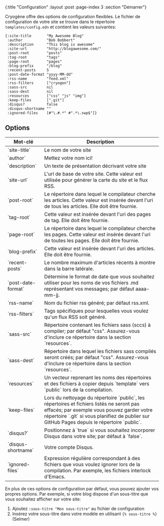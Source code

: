 {:title "Configuration"
 :layout :post
 :page-index 3
 :section "D&eacute;marrer"}

Cryog&egrave;ne offre des options de configuration flexibles. Le fichier de configuration de votre site se trouve dans le r&eacute;pertoire `templates/config.edn` et contient les valeurs suivantes:

```
{:site-title       "My Awesome Blog"
 :author           "Bob Bobbert"
 :description      "This blog is awesome"
 :site-url         "http://blogawesome.com/"
 :post-root        "posts"
 :tag-root         "tags"
 :page-root        "pages"
 :blog-prefix      "/blog"
 :recent-posts     5
 :post-date-format "yyyy-MM-dd"
 :rss-name         "feed.xml"
 :rss-filters      ["cryogen"]
 :sass-src         nil
 :sass-dest        nil
 :resources        ["css" "js" "img"]
 :keep-files       [".git"]
 :disqus?          false
 :disqus-shortname ""
 :ignored-files    [#"\.#.*" #".*\.swp$"]}
```

## Options

<table class="table table-bordered">
  <thead>
    <tr>
      <th>Mot-cl&eacute;</th>
      <th>Description</th>
    </tr>
  </thead>
  <tbody>
    <tr>
      <td>`site-title`</td>
      <td>Le nom de votre site</td>
    </tr>
    <tr>
      <td>`author`</td>
      <td>Mettez votre nom ici!</td>
    </tr>
    <tr>
      <td>`description`</td>
      <td>Un texte de pr&eacute;sentation d&eacute;crivant votre site</td>
      </tr>
      <tr>
        <td>`site-url`</td>
        <td>L&apos;url de base de votre site. Cette valeur est utilis&eacute;e pour g&eacute;n&eacute;rer la carte du site et le flux RSS.</td>
      </tr>
      <tr>
        <td>`post-root`</td>
        <td>Le r&eacute;pertoire dans lequel le compilateur cherche les articles. Cette valeur est ins&eacute;r&eacute;e devant l&apos;uri de tous les articles. Elle doit &ecirc;tre fournie.</td>
      </tr>
      <tr>
        <td>`tag-root`</td>
        <td>Cette valeur est ins&eacute;r&eacute;e devant l&apos;uri des pages de tag. Elle doit &ecirc;tre fournie.</td>
      </tr>
      <tr>
        <td>`page-root`</td>
        <td>Le r&eacute;pertoire dans lequel le compilateur cherche les pages. Cette valeur est ins&eacute;r&eacute;e devant l&apos;uri de toutes les pages. Elle doit &ecirc;tre fournie.</td>
      </tr>
      <tr>
        <td>`blog-prefix`</td>
        <td>Cette valeur est ins&eacute;r&eacute;e devant l&apos;uri des articles. Elle doit &ecirc;tre fournie.</td>
      </tr>
      <tr>
        <td>`recent-posts`</td>
        <td>Le nombre maximum d&apos;articles r&eacute;cents &agrave; montre dans la barre lat&eacute;rale.</td>
      </tr>
      <tr>
        <td>`post-date-format`</td>
        <td>D&eacute;termine le format de date que vous souhaitez utiliser pour les noms de vos fichiers .md repr&eacute;sentant vos messages; par d&eacute;faut aaaa-mm-jj.</td>
      </tr>
      <tr>
        <td>`rss-name`</td>
        <td>Nom du fichier rss g&eacute;n&eacute;r&eacute;; par d&eacute;faut rss.xml.</td>
      </tr>
      <tr>
        <td>`rss-filters`</td>
        <td>Tags sp&eacute;cifiques pour lesquelles vous voulez qu&apos;un flux RSS soit g&eacute;n&eacute;r&eacute;.</td>
      </tr>
      <tr>
        <td>`sass-src`</td>
        <td>R&eacute;pertoire contenant les fichiers sass (sccs) &agrave; compiler; par d&eacute;faut &quot;css&quot;. Assurez-vous d&apos;inclure ce r&eacute;pertoire dans la section `resources`.</td>
      </tr>
      <tr>
        <td>`sass-dest`</td>
        <td>R&eacute;pertoire dans lequel les fichiers sass compil&eacute;s seront cr&eacute;&eacute;s; par d&eacute;faut &quot;css&quot;. Assurez-vous d&apos;inclure ce r&eacute;pertoire dans la section `resources`.</td>
      </tr>
      <tr>
        <td>`resources`</td>
        <td>Un vecteur reprenant les noms des r&eacute;pertoires et des fichiers &agrave; copier depuis `template` vers `public` lors de la compilation.</td>
      </tr>
      <tr>
        <td>`keep-files`</td>
        <td>Lors du nettoyage du r&eacute;pertoire `public`, les r&eacute;pertoires et fichiers list&eacute;s ne seront pas effac&eacute;s; par exemple vous pouvez garder votre r&eacute;pertoire `.git` si vous planifiez de publier sur GitHub Pages depuis le r&eacute;pertoire `public`.</td>
      </tr>
      <tr>
        <td>`disqus?`</td>
        <td>Positionnez &agrave; `true` si vous souhaitez incorporer Disqus dans votre site; par d&eacute;faut &agrave; `false`.</td>
      </tr>
      <tr>
        <td>`disqus-shortname`</td>
        <td>Votre compte Disqus.</td>
      </tr>
      <tr>
        <td>`ignored-files`</td>
        <td>Expression r&eacute;guli&egrave;re  correspondant &agrave; des fichiers que vous voulez ignorer lors de la compilation. Par exemple, les fichiers interlock d&apos;Emacs.</td>
      </tr>
    </tbody>
</table>

En plus de ces options de configuration par d&eacute;faut, vous pouvez ajouter vos propres options. Par exemple, si votre blog dispose d&apos;un sous-titre que vous souhaitez afficher sur votre site:&NewLine;
  1. Ajoutez `:sous-titre "Mon sous-titre"` au fichier de configuration
  2. Ins&eacute;rez votre sous-titre dans votre mod&egrave;le en utilisant `{% sous-titre %}` (Selmer)
